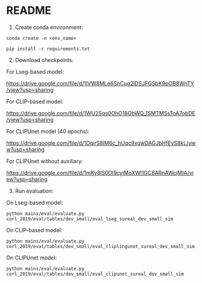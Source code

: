 # README

1. Create conda environment:

`conda create -n <env_name>`

`pip install -r requirements.txt`

2. Download checkpoints:

For Lseg-based model:

https://drive.google.com/file/d/1lVW8MLe6SnCug2lDSJFGSbK9pOB8WnTY/view?usp=sharing

For CLIP-based model:

https://drive.google.com/file/d/1WU2Sqs0OhO18ObWQ_1SMTMSsToA7obDE/view?usp=sharing

For CLIPUnet model (40 epochs):

https://drive.google.com/file/d/1DqirS8lM6c_hUqc9xgwDAGJbHfEvS8kL/view?usp=sharing

For CLIPUnet without auxiliary:

https://drive.google.com/file/d/1mKy8lS0DI9cyiMoXWl1GC8ARnAWcjMIA/view?usp=sharing

3. Run evaluation:

On Lseg-based model:

`python mains/eval/evaluate.py corl_2019/eval/tables/dev_small/eval_lseg_sureal_dev_small_sim`

On CLIP-based model:

`python mains/eval/evaluate.py corl_2019/eval/tables/dev_small/eval_cliplingunet_sureal_dev_small_sim`

On CLIPUnet model:

`python mains/eval/evaluate.py corl_2019/eval/tables/dev_small/eval_clipunet_sureal_dev_small_sim`

